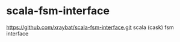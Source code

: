 # scala-fsm-interface

https://github.com/xraybat/scala-fsm-interface.git
scala (cask) fsm interface
